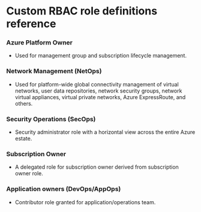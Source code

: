 # Custom RBAC role definitions reference

### Azure Platform Owner

- Used for management group and subscription lifecycle management.

### Network Management (NetOps) 

  - Used for platform-wide global connectivity management of virtual networks, user data repositories, network security groups, network virtual appliances, virtual private networks, Azure ExpressRoute, and others.
  
### Security Operations (SecOps)

  - Security administrator role with a horizontal view across the entire Azure estate.
  
### Subscription Owner

  - A delegated role for subscription owner derived from subscription owner role.
  
### Application owners (DevOps/AppOps)

  - Contributor role granted for application/operations team.
